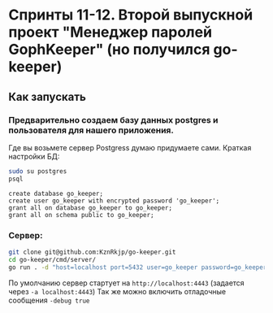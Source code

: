 # Спринты 11-12. Второй выпускной проект  "Менеджер паролей GophKeeper" (но получился go-keeper)
## Как запускать
### Предварительно создаем базу данных postgres и пользователя для нашего приложения.  
Где вы возьмете сервер Postgress думаю придумаете сами.
Краткая настройки БД:
```bash
sudo su postgres
psql
```
```postgres
create database go_keeper;
create user go_keeper with encrypted password 'go_keeper';
grant all on database go_keeper to go_keeper;
grant all on schema public to go_keeper;
```
### Сервер:
```bash
git clone git@github.com:KznRkjp/go-keeper.git
cd go-keeper/cmd/server/
go run . -d "host=localhost port=5432 user=go_keeper password=go_keeper dbname=go_keeper sslmode=disable" 
```
По умолчанию сервер стартует на ```http://localhost:4443``` (задается через ```-a localhost:4443```)
Так же можно включить отладочные сообщения ```-debug true```